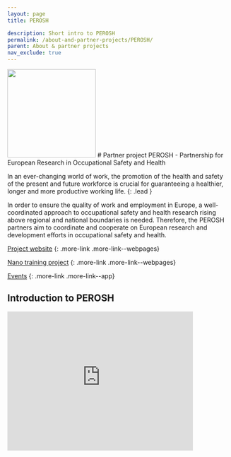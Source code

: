 ```yaml
---
layout: page
title: PEROSH

description: Short intro to PEROSH
permalink: /about-and-partner-projects/PEROSH/
parent: About & partner projects
nav_exclude: true
---
```

<img src="{{ site.baseurl }}/images/logos/perosh_logo_2colors-02.svg" width="200" class="image--right"/>
#  Partner project PEROSH - Partnership for European Research in Occupational Safety and Health

In an ever-changing world of work, the promotion of the health and safety of the present and future workforce is crucial for guaranteeing a healthier, longer and more productive working life. 
{: .lead }

In order to ensure the quality of work and employment in Europe, a well-coordinated approach to occupational safety and health research rising above regional and national boundaries is needed. Therefore, the PEROSH partners aim to coordinate and cooperate on European research and development efforts in occupational safety and health.

[Project website](https://perosh.eu/)
{: .more-link .more-link--webpages}

[Nano training project](https://perosh.eu/project/nanomaterials-training-project/)
{: .more-link .more-link--webpages}

[Events](https://perosh.eu/event/)
{: .more-link .more-link--app}


## Introduction to PEROSH

<iframe width="420" height="315" src="https://www.youtube.com/embed/9YJ00f5h2aE" frameborder="0" allowfullscreen="allowfullscreen">&nbsp;</iframe>

